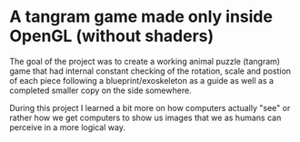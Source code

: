 # A tangram game made only inside OpenGL (without shaders)

The goal of the project was to create a working animal puzzle (tangram) game that had internal constant checking of the rotation, scale and postion of each piece following a blueprint/exoskeleton as a guide as well as a completed smaller copy on the side somewhere.

During this project I learned a bit more on how computers actually "see" or rather how we get computers to show us images that we as humans can perceive in a more logical way.
